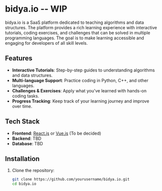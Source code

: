 # bidya.io -- WIP
bidya.io is a SaaS platform dedicated to teaching algorithms and data structures. The platform provides a rich learning experience with interactive tutorials, coding exercises, and challenges that can be solved in multiple programming languages. The goal is to make learning accessible and engaging for developers of all skill levels.

## Features

- **Interactive Tutorials**: Step-by-step guides to understanding algorithms and data structures.
- **Multi-language Support**: Practice coding in Python, C++, and other languages.
- **Challenges & Exercises**: Apply what you've learned with hands-on coding tasks.
- **Progress Tracking**: Keep track of your learning journey and improve over time.

## Tech Stack

- **Frontend**: [React.js](https://reactjs.org/) or [Vue.js](https://vuejs.org/) (To be decided)
- **Backend**: TBD
- **Database**: TBD

## Installation

1. Clone the repository:
   ```bash
   git clone https://github.com/yourusername/bidya.io.git
   cd bidya.io
